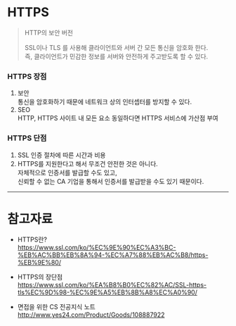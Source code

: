 # HTTPS

> HTTP의 보안 버전 <br />
>
> SSL이나 TLS 를 사용해 클라이언트와 서버 간 모든 통신을 암호화 한다. <br />
> 즉, 클라이언트가 민감한 정보를 서버와 안전하게 주고받도록 할 수 있다.

### HTTPS 장점

1. 보안 <br />
   통신을 암호화하기 때문에 네트워크 상의 인터셉터를 방지할 수 있다.
2. SEO <br />
   HTTP, HTTPS 사이트 내 모든 요소 동일하다면 HTTPS 서비스에 가산점 부여

### HTTPS 단점

1. SSL 인증 절차에 따른 시간과 비용
2. HTTPS를 지원한다고 해서 무조건 안전한 것은 아니다. <br />
   자체적으로 인증서를 발급할 수도 있고, <br />신뢰할 수 없는 CA 기업을 통해서 인증서를 발급받을 수도 있기 때문이다.

<hr />

# 참고자료

- HTTPS란? <br />
  https://www.ssl.com/ko/%EC%9E%90%EC%A3%BC-%EB%AC%BB%EB%8A%94-%EC%A7%88%EB%AC%B8/https-%EB%9E%80/
- HTTPS의 장단점<br />
  https://www.ssl.com/ko/%EA%B8%B0%EC%82%AC/SSL-https-tls%EC%9D%98-%EC%9E%A5%EB%8B%A8%EC%A0%90/

- 면접을 위한 CS 전공지식 노트 <br />
  http://www.yes24.com/Product/Goods/108887922
